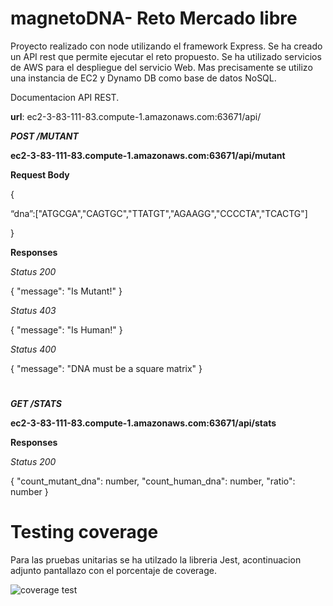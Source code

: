 # magnetoDNA- Reto Mercado libre

Proyecto realizado con node utilizando el framework Express. Se ha creado un API rest que permite ejecutar el reto propuesto. Se ha utilizado servicios de AWS para el despliegue del servicio Web. Mas precisamente se utilizo una instancia de EC2 y Dynamo DB como base de datos NoSQL.

Documentacion API REST.

**url**: ec2-3-83-111-83.compute-1.amazonaws.com:63671/api/

***POST /MUTANT***

**ec2-3-83-111-83.compute-1.amazonaws.com:63671/api/mutant**

**Request Body**

{

  “dna”:["ATGCGA","CAGTGC","TTATGT","AGAAGG","CCCCTA","TCACTG"]
  
}

**Responses**

*Status 200*

{
	"message": "Is Mutant!"
}

*Status 403*

{
	"message": "Is Human!"
}

*Status 400*

{
	"message": "DNA must be a square matrix"
}

#

***GET /STATS***

**ec2-3-83-111-83.compute-1.amazonaws.com:63671/api/stats**


**Responses**

*Status 200*

{
	"count_mutant_dna": number,
	"count_human_dna": number,
	"ratio": number
}

# Testing coverage

Para las pruebas unitarias se ha utilzado la libreria Jest, acontinuacion adjunto pantallazo con el porcentaje de coverage.

![coverage test](https://user-images.githubusercontent.com/35774066/177674586-bf346054-40cd-4b28-8ee7-7230c9a6e480.png)


